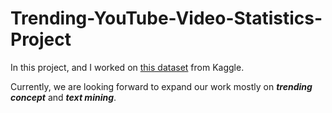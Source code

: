 # Trending-YouTube-Video-Statistics-Project

In this project, [](https://github.com/YaCiiSh) and I worked on [this dataset](https://www.kaggle.com/datasnaek/youtube-new) from Kaggle.

Currently, we are looking forward to expand our work mostly on ***trending concept*** and ***text mining***.

